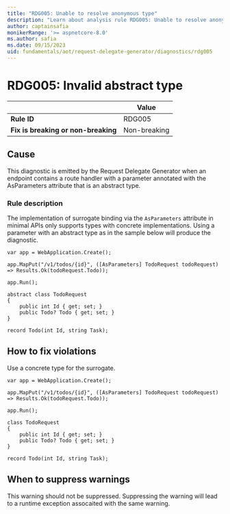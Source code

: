 ```yaml
---
title: "RDG005: Unable to resolve anonymous type"
description: "Learn about analysis rule RDG005: Unable to resolve anonymous type"
author: captainsafia
monikerRange: '>= aspnetcore-8.0'
ms.author: safia
ms.date: 09/15/2023
uid: fundamentals/aot/request-delegate-generator/diagnostics/rdg005
---
```

# RDG005: Invalid abstract type

| | Value |
|-|-|
| **Rule ID** |RDG005|
| **Fix is breaking or non-breaking** |Non-breaking|

## Cause

This diagnostic is emitted by the Request Delegate Generator when an endpoint contains a route handler with a parameter annotated with the AsParameters attribute that is an abstract type.

### Rule description

The implementation of surrogate binding via the `AsParameters` attribute in minimal APIs only supports types with concrete implementations. Using a parameter with an abstract type as in the sample below will produce the diagnostic.

```razor
var app = WebApplication.Create();

app.MapPut("/v1/todos/{id}", ([AsParameters] TodoRequest todoRequest) => Results.Ok(todoRequest.Todo));

app.Run();

abstract class TodoRequest
{
    public int Id { get; set; }
    public Todo? Todo { get; set; }
}

record Todo(int Id, string Task);
```

## How to fix violations

Use  a concrete type for the surrogate.
```razor
var app = WebApplication.Create();

app.MapPut("/v1/todos/{id}", ([AsParameters] TodoRequest todoRequest) => Results.Ok(todoRequest.Todo));

app.Run();

class TodoRequest
{
    public int Id { get; set; }
    public Todo? Todo { get; set; }
}

record Todo(int Id, string Task);
```

## When to suppress warnings

This warning should not be suppressed. Suppressing the warning will lead to a runtime exception assocaited with the same warning.
